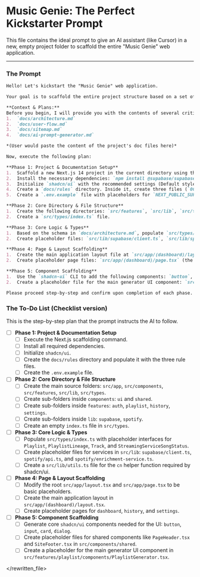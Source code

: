 # Music Genie: The Perfect Kickstarter Prompt

This file contains the ideal prompt to give an AI assistant (like Cursor) in a new, empty project folder to scaffold the entire "Music Genie" web application.

---

### The Prompt

```markdown
Hello! Let's kickstart the "Music Genie" web application.

Your goal is to scaffold the entire project structure based on a set of pre-defined plans and rules. Please follow this multi-phase plan precisely.

**Context & Plans:**
Before you begin, I will provide you with the contents of several critical planning documents. You must read and internalize them first. They are:
1.  `docs/architecture.md`
2.  `docs/user-flow.md`
3.  `docs/sitemap.md`
4.  `docs/ai-prompt-generator.md`

*(User would paste the content of the project's doc files here)*

Now, execute the following plan:

**Phase 1: Project & Documentation Setup**
1.  Scaffold a new Next.js 14 project in the current directory using the command: `npx create-next-app@latest . --typescript --tailwind --eslint --app --src-dir --import-alias "@/*"`
2.  Install the necessary dependencies: `npm install @supabase/supabase-js class-variance-authority tailwind-merge tailwindcss-animate @radix-ui/react-icons lucide-react zod`
3.  Initialize `shadcn/ui` with the recommended settings (Default style, `./src/app/globals.css`, component alias `@/components/ui`).
4.  Create a `docs/rules` directory. Inside it, create three files (`001-project-setup.md`, `002-architecture-and-structure.md`, `003-coding-style-and-patterns.md`) with the content I've outlined for the project.
5.  Create a `.env.example` file with placeholders for `NEXT_PUBLIC_SUPABASE_URL`, `NEXT_PUBLIC_SUPABASE_ANON_KEY`, `SUPABASE_SERVICE_ROLE_KEY`, and `SPOTIFY_CLIENT_ID`/`SECRET`.

**Phase 2: Core Directory & File Structure**
1.  Create the following directories: `src/features`, `src/lib`, `src/types`, `src/components/shared`, `src/features/auth`, `src/features/playlist/components`, `src/features/history`, `src/features/settings`, `src/lib/supabase`, `src/lib/spotify`.
2.  Create a `src/types/index.ts` file.

**Phase 3: Core Logic & Types**
1.  Based on the schema in `docs/architecture.md`, populate `src/types/index.ts` with TypeScript interfaces for `PlaylistLineage`, `Playlist`, and `PlaylistTrack`.
2.  Create placeholder files: `src/lib/supabase/client.ts`, `src/lib/spotify/api.ts`, and `src/lib/utils.ts`.

**Phase 4: Page & Layout Scaffolding**
1.  Create the main application layout file at `src/app/(dashboard)/layout.tsx`.
2.  Create placeholder page files: `src/app/(dashboard)/page.tsx` (the main generator page), `src/app/(dashboard)/history/page.tsx`, and `src/app/(dashboard)/settings/page.tsx`.

**Phase 5: Component Scaffolding**
1.  Use the `shadcn-ui` CLI to add the following components: `button`, `input`, `card`, `dialog`.
2.  Create a placeholder file for the main generator UI component: `src/features/playlist/components/PlaylistGenerator.tsx`.

Please proceed step-by-step and confirm upon completion of each phase.
```

### The To-Do List (Checklist version)

This is the step-by-step plan that the prompt instructs the AI to follow.

-   [ ] **Phase 1: Project & Documentation Setup**
    -   [ ] Execute the Next.js scaffolding command.
    -   [ ] Install all required dependencies.
    -   [ ] Initialize `shadcn/ui`.
    -   [ ] Create the `docs/rules` directory and populate it with the three rule files.
    -   [ ] Create the `.env.example` file.

-   [ ] **Phase 2: Core Directory & File Structure**
    -   [ ] Create the main source folders: `src/app`, `src/components`, `src/features`, `src/lib`, `src/types`.
    -   [ ] Create sub-folders inside `components`: `ui` and `shared`.
    -   [ ] Create sub-folders inside `features`: `auth`, `playlist`, `history`, `settings`.
    -   [ ] Create sub-folders inside `lib`: `supabase`, `spotify`.
    -   [ ] Create an empty `index.ts` file in `src/types`.

-   [ ] **Phase 3: Core Logic & Types**
    -   [ ] Populate `src/types/index.ts` with placeholder interfaces for `Playlist`, `PlaylistLineage`, `Track`, and `StreamingServiceSongStatus`.
    -   [ ] Create placeholder files for services in `src/lib`: `supabase/client.ts`, `spotify/api.ts`, and `spotify/enrichment-service.ts`.
    -   [ ] Create a `src/lib/utils.ts` file for the `cn` helper function required by shadcn/ui.

-   [ ] **Phase 4: Page & Layout Scaffolding**
    -   [ ] Modify the root `src/app/layout.tsx` and `src/app/page.tsx` to be basic placeholders.
    -   [ ] Create the main application layout in `src/app/(dashboard)/layout.tsx`.
    -   [ ] Create placeholder pages for `dashboard`, `history`, and `settings`.

-   [ ] **Phase 5: Component Scaffolding**
    -   [ ] Generate core `shadcn/ui` components needed for the UI: `button`, `input`, `card`, `dialog`.
    -   [ ] Create placeholder files for shared components like `PageHeader.tsx` and `SiteFooter.tsx` in `src/components/shared`.
    -   [ ] Create a placeholder for the main generator UI component in `src/features/playlist/components/PlaylistGenerator.tsx`.

</rewritten_file> 